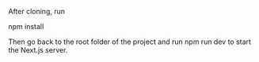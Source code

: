 After cloning, run

npm install

Then go back to the root folder of the project and run npm run dev to start the Next.js server.